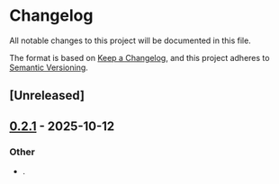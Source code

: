 # Changelog

All notable changes to this project will be documented in this file.

The format is based on [Keep a Changelog](https://keepachangelog.com/en/1.0.0/),
and this project adheres to [Semantic Versioning](https://semver.org/spec/v2.0.0.html).

## [Unreleased]

## [0.2.1](https://github.com/stayhydated/es-fluent/compare/es-fluent-toml-v0.2.0...es-fluent-toml-v0.2.1) - 2025-10-12

### Other

- .
